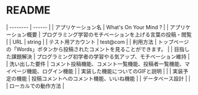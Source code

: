 # README


| --------                   | ------                | 
| アプリケーション名            | What's On Your Mind ? |
| アプリケーション概要          | プログラミング学習のモチベーションを上げる言葉の投稿・閲覧 | 
| URL                        | string | 
| テスト用アカウント            | test@com | 
| 利用方法                     | トップページの「Words」ボタンから投稿されたコメントを見ることができます。 | 
| 目指した課題解決              | プログラミング初学者の学習やる気アップ、モチベーション維持 | 
| 洗い出した要件                | コメント投稿機能、コメント一覧機能、投稿者一覧機能、マイページ機能、ログイン機能 | 
| 実装した機能についてのGIFと説明 |    | 
| 実装予定の機能                | 投稿コメントへのコメント機能、いいね機能      |
| データベース設計               |        |
| ローカルでの動作方法            |
